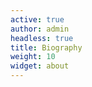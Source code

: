 ```yaml
---
active: true
author: admin
headless: true
title: Biography
weight: 10
widget: about
---
```


